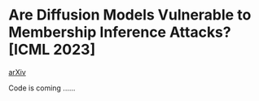 # Are Diffusion Models Vulnerable to Membership Inference Attacks? [ICML 2023]
[arXiv](https://arxiv.org/abs/2302.01316)

Code is coming ......

